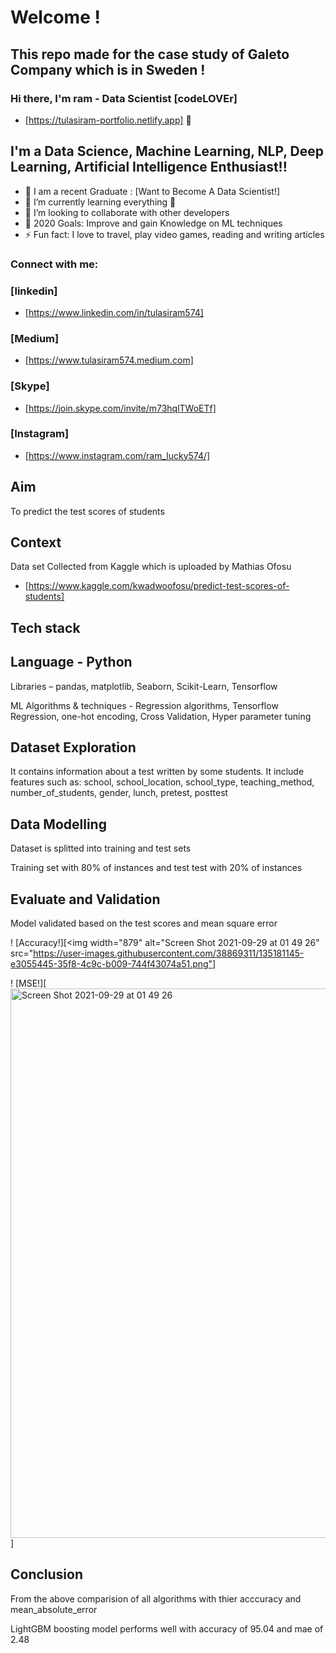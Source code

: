 # Welcome !

## This repo made for the case study of Galeto Company which is in Sweden !

### Hi there, I'm ram - Data Scientist [codeLOVEr] 

* [https://tulasiram-portfolio.netlify.app] 👋


## I'm a Data Science, Machine Learning, NLP, Deep Learning, Artificial Intelligence Enthusiast!!

- 🔭 I am a recent Graduate : [Want to Become A Data Scientist!]
- 🌱 I’m currently learning everything 🤣
- 👯 I’m looking to collaborate with other developers
- 🥅 2020 Goals: Improve and gain Knowledge on ML techniques
- ⚡ Fun fact: I love to travel, play video games, reading and writing articles

### Connect with me:

### [linkedin]
* [https://www.linkedin.com/in/tulasiram574]
### [Medium]
* [https://www.tulasiram574.medium.com]
### [Skype]
* [https://join.skype.com/invite/m73hqlTWoETf]
### [Instagram]
* [https://www.instagram.com/ram_lucky574/]

## Aim

To predict the test scores of students


## Context

Data set Collected from Kaggle which is uploaded by Mathias Ofosu
* [https://www.kaggle.com/kwadwoofosu/predict-test-scores-of-students]

## Tech stack

## Language - Python

Libraries – pandas, matplotlib, Seaborn, Scikit-Learn, Tensorflow

ML Algorithms & techniques - Regression algorithms, Tensorflow Regression, one-hot encoding, Cross Validation, Hyper parameter tuning

## Dataset Exploration

It contains information about a test written by some students. 
It include features such as: 
school, school_location, school_type, teaching_method, number_of_students,	gender,	lunch, pretest,	posttest

## Data Modelling

Dataset is splitted into training and test sets

Training set with 80% of instances and test test with 20% of instances

## Evaluate and Validation

Model validated based on the test scores and mean square error

! [Accuracy!][<img width="879" alt="Screen Shot 2021-09-29 at 01 49 26" src="https://user-images.githubusercontent.com/38869311/135181145-e3055445-35f8-4c9c-b009-744f43074a51.png"]
     
! [MSE!][<img width="879" alt="Screen Shot 2021-09-29 at 01 49 26" src="https://user-images.githubusercontent.com/38869311/135181382-bcc63c16-05ee-47af-8c7c-4d618eb6f51a.png">]


## Conclusion

From the above comparision of all algorithms with thier acccuracy and mean_absolute_error

LightGBM boosting model performs well with accuracy of 95.04 and mae of 2.48






